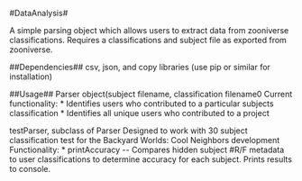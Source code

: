 #DataAnalysis#

A simple parsing object which allows users to extract data from zooniverse classifications. Requires a classifications and subject file as exported from zooniverse.

##Dependencies##
csv, json, and copy libraries (use pip or similar for installation)

##Usage##
Parser object(subject filename, classification filename0
Current functionality: 
	* Identifies users who contributed to a particular subjects classification
	* Identifies all unique users who contributed to a project

testParser, subclass of Parser
Designed to work with 30 subject classification test for the Backyard Worlds: Cool Neighbors development
Functionality: 
	* printAccuracy -- Compares hidden subject #R/F metadata to user classifications to determine accuracy for each subject. Prints results to console.

